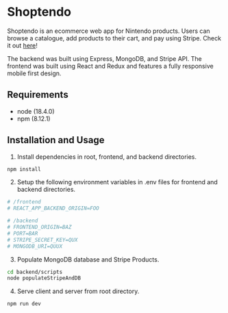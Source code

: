 # Shoptendo

Shoptendo is an ecommerce web app for Nintendo products. Users can browse a catalogue, add products to their cart, and pay using Stripe. Check it out [here](https://shoptendo.netlify.app)!

The backend was built using Express, MongoDB, and Stripe API. The frontend was built using React and Redux and features a fully responsive mobile first design.

## Requirements

* node (18.4.0)
* npm (8.12.1)

## Installation and Usage

1. Install dependencies in root, frontend, and backend directories.

```bash
npm install
```

2.  Setup the following environment variables in .env files for frontend and backend directories.

```bash
# /frontend
# REACT_APP_BACKEND_ORIGIN=FOO

# /backend
# FRONTEND_ORIGIN=BAZ
# PORT=BAR
# STRIPE_SECRET_KEY=QUX
# MONGODB_URI=QUUX
```

3. Populate MongoDB database and Stripe Products.

```bash
cd backend/scripts
node populateStripeAndDB
```

4. Serve client and server from root directory.

```bash
npm run dev
```
